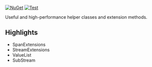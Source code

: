 [![NuGet](https://img.shields.io/nuget/v/aianlinb.SystemExtensions)](https://www.nuget.org/packages/aianlinb.SystemExtensions)
[![Test](https://github.com/aianlinb/SystemExtensions/actions/workflows/test.yml/badge.svg)](https://github.com/aianlinb/SystemExtensions/actions/workflows/test.yml)

Useful and high-performance helper classes and extension methods.

## Highlights
- SpanExtensions
- StreamExtensions
- ValueList
- SubStream